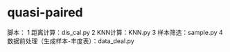 # quasi-paired
脚本： 1 距离计算：dis_cal.py   2 KNN计算：KNN.py 3 样本筛选：sample.py  4 数据前处理（生成样本-丰度表）：data_deal.py

